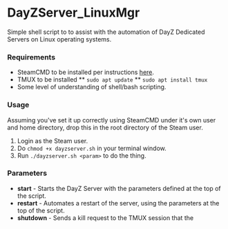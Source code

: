 # DayZServer_LinuxMgr
Simple shell script to to assist with the automation of DayZ Dedicated Servers on Linux operating systems.

### Requirements
* SteamCMD to be installed per instructions [here](https://developer.valvesoftware.com/wiki/SteamCMD).
* TMUX to be installed
** ``sudo apt update``
** ``sudo apt install tmux``
* Some level of understanding of shell/bash scripting.

### Usage
Assuming you've set it up correctly using SteamCMD under it's own user and home directory, drop this in the root directory of the Steam user.

1. Login as the Steam user.
2. Do ``chmod +x dayzserver.sh`` in your terminal window.
3. Run ``./dayzserver.sh <param>`` to do the thing.

### Parameters
* **start** - Starts the DayZ Server with the parameters defined at the top of the script.
* **restart** - Automates a restart of the server, using the parameters at the top of the script.
* **shutdown** - Sends a kill request to the TMUX session that the 
